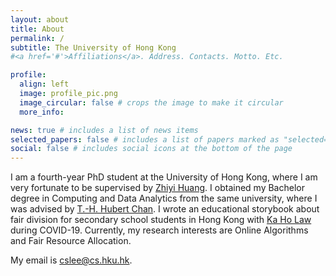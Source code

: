 ```yaml
---
layout: about
title: About
permalink: /
subtitle: The University of Hong Kong
#<a href='#'>Affiliations</a>. Address. Contacts. Motto. Etc.

profile:
  align: left
  image: profile_pic.png
  image_circular: false # crops the image to make it circular
  more_info:

news: true # includes a list of news items
selected_papers: false # includes a list of papers marked as "selected={true}"
social: false # includes social icons at the bottom of the page
---
```


I am a fourth-year PhD student at the University of Hong Kong, where I am very fortunate to be supervised by [Zhiyi Huang](https://i.cs.hku.hk/~zhiyi/). I obtained my Bachelor degree in Computing and Data Analytics from the same university, where I was advised by [T.-H. Hubert Chan](https://i.cs.hku.hk/~hubert/). I wrote an educational storybook about fair division for secondary school students in Hong Kong with [Ka Ho Law](https://hkumath.hku.hk/MathWWW/people.php?faculty.lawkaho) during COVID-19. Currently, my research interests are Online Algorithms and Fair Resource Allocation.

My email is [cslee@cs.hku.hk](mailto:cslee@cs.hku.hk).
